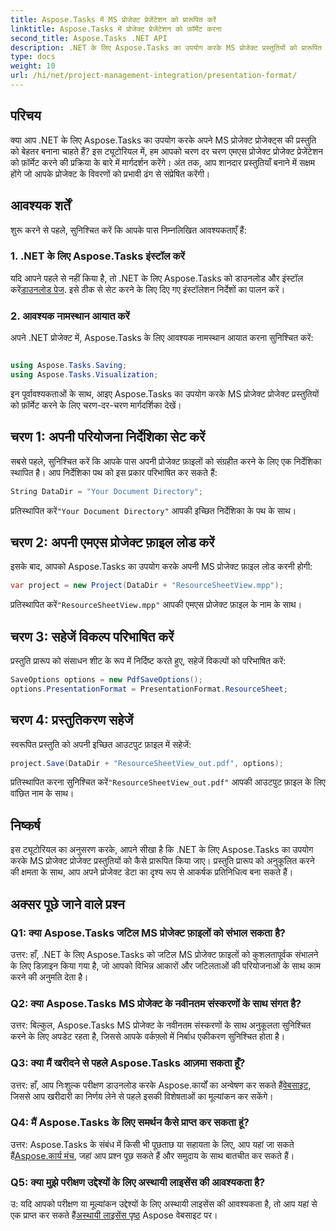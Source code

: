 ```yaml
---
title: Aspose.Tasks में MS प्रोजेक्ट प्रेजेंटेशन को प्रारूपित करें
linktitle: Aspose.Tasks में प्रोजेक्ट प्रेजेंटेशन को फ़ॉर्मेट करना
second_title: Aspose.Tasks .NET API
description: .NET के लिए Aspose.Tasks का उपयोग करके MS प्रोजेक्ट प्रस्तुतियों को प्रारूपित करना सीखें। प्रोजेक्ट विवरण के विज़ुअलाइज़ेशन और संचार को सहजता से बढ़ाएं।
type: docs
weight: 10
url: /hi/net/project-management-integration/presentation-format/
---
```

## परिचय

क्या आप .NET के लिए Aspose.Tasks का उपयोग करके अपने MS प्रोजेक्ट प्रोजेक्ट्स की प्रस्तुति को बेहतर बनाना चाहते हैं? इस ट्यूटोरियल में, हम आपको चरण दर चरण एमएस प्रोजेक्ट प्रोजेक्ट प्रेजेंटेशन को फ़ॉर्मेट करने की प्रक्रिया के बारे में मार्गदर्शन करेंगे। अंत तक, आप शानदार प्रस्तुतियाँ बनाने में सक्षम होंगे जो आपके प्रोजेक्ट के विवरणों को प्रभावी ढंग से संप्रेषित करेंगी।

## आवश्यक शर्तें

शुरू करने से पहले, सुनिश्चित करें कि आपके पास निम्नलिखित आवश्यकताएँ हैं:

### 1. .NET के लिए Aspose.Tasks इंस्टॉल करें

 यदि आपने पहले से नहीं किया है, तो .NET के लिए Aspose.Tasks को डाउनलोड और इंस्टॉल करें[डाउनलोड पेज](https://releases.aspose.com/tasks/net/). इसे ठीक से सेट करने के लिए दिए गए इंस्टॉलेशन निर्देशों का पालन करें।

### 2. आवश्यक नामस्थान आयात करें

अपने .NET प्रोजेक्ट में, Aspose.Tasks के लिए आवश्यक नामस्थान आयात करना सुनिश्चित करें:

```csharp

using Aspose.Tasks.Saving;
using Aspose.Tasks.Visualization;
```

इन पूर्वावश्यकताओं के साथ, आइए Aspose.Tasks का उपयोग करके MS प्रोजेक्ट प्रोजेक्ट प्रस्तुतियों को फ़ॉर्मेट करने के लिए चरण-दर-चरण मार्गदर्शिका देखें।

## चरण 1: अपनी परियोजना निर्देशिका सेट करें

सबसे पहले, सुनिश्चित करें कि आपके पास अपनी प्रोजेक्ट फ़ाइलों को संग्रहीत करने के लिए एक निर्देशिका स्थापित है। आप निर्देशिका पथ को इस प्रकार परिभाषित कर सकते हैं:

```csharp
String DataDir = "Your Document Directory";
```

 प्रतिस्थापित करें`"Your Document Directory"` आपकी इच्छित निर्देशिका के पथ के साथ।

## चरण 2: अपनी एमएस प्रोजेक्ट फ़ाइल लोड करें

इसके बाद, आपको Aspose.Tasks का उपयोग करके अपनी MS प्रोजेक्ट फ़ाइल लोड करनी होगी:

```csharp
var project = new Project(DataDir + "ResourceSheetView.mpp");
```

 प्रतिस्थापित करें`"ResourceSheetView.mpp"` आपकी एमएस प्रोजेक्ट फ़ाइल के नाम के साथ।

## चरण 3: सहेजें विकल्प परिभाषित करें

प्रस्तुति प्रारूप को संसाधन शीट के रूप में निर्दिष्ट करते हुए, सहेजें विकल्पों को परिभाषित करें:

```csharp
SaveOptions options = new PdfSaveOptions();
options.PresentationFormat = PresentationFormat.ResourceSheet;
```

## चरण 4: प्रस्तुतिकरण सहेजें

स्वरूपित प्रस्तुति को अपनी इच्छित आउटपुट फ़ाइल में सहेजें:

```csharp
project.Save(DataDir + "ResourceSheetView_out.pdf", options);
```

 प्रतिस्थापित करना सुनिश्चित करें`"ResourceSheetView_out.pdf"` आपकी आउटपुट फ़ाइल के लिए वांछित नाम के साथ।

## निष्कर्ष

इस ट्यूटोरियल का अनुसरण करके, आपने सीखा है कि .NET के लिए Aspose.Tasks का उपयोग करके MS प्रोजेक्ट प्रोजेक्ट प्रस्तुतियों को कैसे प्रारूपित किया जाए। प्रस्तुति प्रारूप को अनुकूलित करने की क्षमता के साथ, आप अपने प्रोजेक्ट डेटा का दृश्य रूप से आकर्षक प्रतिनिधित्व बना सकते हैं।

## अक्सर पूछे जाने वाले प्रश्न

### Q1: क्या Aspose.Tasks जटिल MS प्रोजेक्ट फ़ाइलों को संभाल सकता है?
उत्तर: हाँ, .NET के लिए Aspose.Tasks को जटिल MS प्रोजेक्ट फ़ाइलों को कुशलतापूर्वक संभालने के लिए डिज़ाइन किया गया है, जो आपको विभिन्न आकारों और जटिलताओं की परियोजनाओं के साथ काम करने की अनुमति देता है।

### Q2: क्या Aspose.Tasks MS प्रोजेक्ट के नवीनतम संस्करणों के साथ संगत है?
उत्तर: बिल्कुल, Aspose.Tasks MS प्रोजेक्ट के नवीनतम संस्करणों के साथ अनुकूलता सुनिश्चित करने के लिए अपडेट रहता है, जिससे आपके वर्कफ़्लो में निर्बाध एकीकरण सुनिश्चित होता है।

### Q3: क्या मैं खरीदने से पहले Aspose.Tasks आज़मा सकता हूँ?
 उत्तर: हाँ, आप निःशुल्क परीक्षण डाउनलोड करके Aspose.कार्यों का अन्वेषण कर सकते हैं[वेबसाइट](https://releases.aspose.com/), जिससे आप खरीदारी का निर्णय लेने से पहले इसकी विशेषताओं का मूल्यांकन कर सकेंगे।

### Q4: मैं Aspose.Tasks के लिए समर्थन कैसे प्राप्त कर सकता हूं?
 उत्तर: Aspose.Tasks के संबंध में किसी भी पूछताछ या सहायता के लिए, आप यहां जा सकते हैं[Aspose.कार्य मंच](https://forum.aspose.com/c/tasks/15), जहां आप प्रश्न पूछ सकते हैं और समुदाय के साथ बातचीत कर सकते हैं।

### Q5: क्या मुझे परीक्षण उद्देश्यों के लिए अस्थायी लाइसेंस की आवश्यकता है?
 उ: यदि आपको परीक्षण या मूल्यांकन उद्देश्यों के लिए अस्थायी लाइसेंस की आवश्यकता है, तो आप यहां से एक प्राप्त कर सकते हैं[अस्थायी लाइसेंस पृष्ठ](https://purchase.aspose.com/temporary-license/) Aspose वेबसाइट पर।